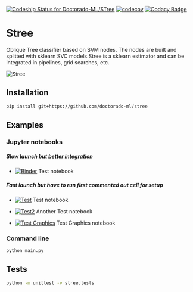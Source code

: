 [![Codeship Status for Doctorado-ML/STree](https://app.codeship.com/projects/8b2bd350-8a1b-0138-5f2c-3ad36f3eb318/status?branch=master)](https://app.codeship.com/projects/399170)
[![codecov](https://codecov.io/gh/doctorado-ml/stree/branch/master/graph/badge.svg)](https://codecov.io/gh/doctorado-ml/stree)
[![Codacy Badge](https://app.codacy.com/project/badge/Grade/35fa3dfd53a24a339344b33d9f9f2f3d)](https://www.codacy.com/gh/Doctorado-ML/STree?utm_source=github.com&amp;utm_medium=referral&amp;utm_content=Doctorado-ML/STree&amp;utm_campaign=Badge_Grade)

# Stree

Oblique Tree classifier based on SVM nodes. The nodes are built and splitted with sklearn SVC models.Stree is a sklearn estimator and can be integrated in pipelines, grid searches, etc.

![Stree](https://raw.github.com/doctorado-ml/stree/master/example.png)

## Installation

```bash
pip install git+https://github.com/doctorado-ml/stree
```

## Examples

### Jupyter notebooks

##### Slow launch but better integration

* [![Binder](https://mybinder.org/badge_logo.svg)](https://mybinder.org/v2/gh/Doctorado-ML/STree/master?urlpath=lab/tree/notebooks/test.ipynb) Test notebook

##### Fast launch but have to run first commented out cell for setup

* [![Test](https://colab.research.google.com/assets/colab-badge.svg)](https://colab.research.google.com/github/Doctorado-ML/STree/blob/master/notebooks/test.ipynb) Test notebook

* [![Test2](https://colab.research.google.com/assets/colab-badge.svg)](https://colab.research.google.com/github/Doctorado-ML/STree/blob/master/notebooks/test2.ipynb) Another Test notebook

* [![Test Graphics](https://colab.research.google.com/assets/colab-badge.svg)](https://colab.research.google.com/github/Doctorado-ML/STree/blob/master/notebooks/test_graphs.ipynb) Test Graphics notebook

### Command line

```bash
python main.py
```

## Tests

```bash
python -m unittest -v stree.tests
```
